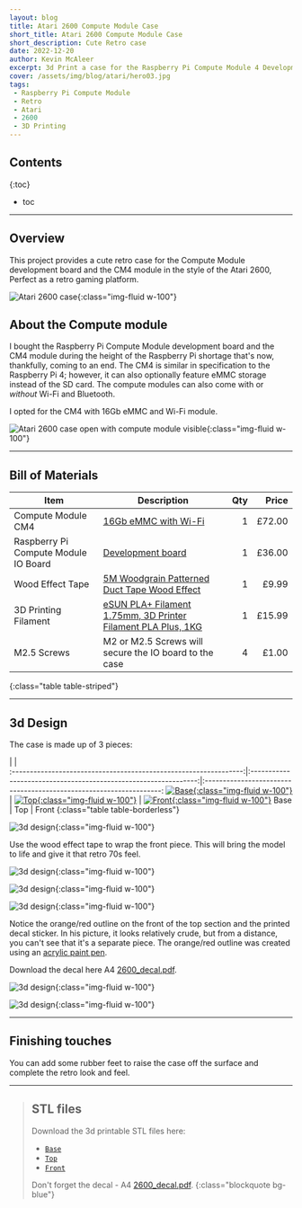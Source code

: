 ```yaml
---
layout: blog
title: Atari 2600 Compute Module Case
short_title: Atari 2600 Compute Module Case
short_description: Cute Retro case
date: 2022-12-20
author: Kevin McAleer
excerpt: 3d Print a case for the Raspberry Pi Compute Module 4 Development Board
cover: /assets/img/blog/atari/hero03.jpg
tags:
 - Raspberry Pi Compute Module
 - Retro
 - Atari
 - 2600
 - 3D Printing
---
```


## Contents

{:toc}
* toc

---

## Overview

This project provides a cute retro case for the Compute Module development board and the CM4 module in the style of the Atari 2600, Perfect as a retro gaming platform.

![Atari 2600 case](/assets/img/blog/atari/hero02.jpg){:class="img-fluid w-100"}

## About the Compute module

I bought the Raspberry Pi Compute Module development board and the CM4 module during the height of the Raspberry Pi shortage that's now, thankfully, coming to an end. The CM4 is similar in specification to the Raspberry Pi 4; however, it can also optionally feature eMMC storage instead of the SD card. The compute modules can also come with or *without* Wi-Fi and Bluetooth.

I opted for the CM4 with 16Gb eMMC and Wi-Fi module.

![Atari 2600 case open with compute module visible](/assets/img/blog/atari/atari01.jpg){:class="img-fluid w-100"}

---

## Bill of Materials

Item                                 | Description                                                                                                           | Qty |  Price
-------------------------------------|-----------------------------------------------------------------------------------------------------------------------|----:|------:
Compute Module CM4                   | [16Gb eMMC with Wi-Fi](https://shop.pimoroni.com/products/raspberry-pi-compute-module-4?variant=32280530911315)        |   1 | £72.00
Raspberry Pi Compute Module IO Board | [Development board](https://shop.pimoroni.com/products/raspberry-pi-compute-module-4-io-board?variant=32280572002387) |   1 | £36.00
Wood Effect Tape                     | [5M Woodgrain Patterned Duct Tape Wood Effect](https://amzn.to/3hAvjn6)                                               |   1 |  £9.99
3D Printing Filament| [eSUN PLA+ Filament 1.75mm, 3D Printer Filament PLA Plus, 1KG](https://amzn.to/3Wt2WFS) | 1 | £15.99
M2.5 Screws | M2 or M2.5 Screws will secure the IO board to the case | 4 | £1.00
{:class="table table-striped"}

---

## 3d Design

The case is made up of 3 pieces:

|        |     
:----------------------------------------------------------------:|:---------------------------------------------------------------:|:------------------------------------------------------------------:
[![Base](/assets/img/blog/atari/base.png){:class="img-fluid w-100"}](/assets/img/blog/atari/base.png) | [![Top](/assets/img/blog/atari/top.png){:class="img-fluid w-100"}](/assets/img/blog/atari/top.png) | [![Front](/assets/img/blog/atari/front.png){:class="img-fluid w-100"}](/assets/img/blog/atari/front.png)
                               Base                               |                               Top                               |                                Front
{:class="table table-borderless"}

![3d design](/assets/img/blog/atari/atari02.jpg){:class="img-fluid w-100"}

Use the wood effect tape to wrap the front piece. This will bring the model to life and give it that retro 70s feel.

![3d design](/assets/img/blog/atari/atari03.jpg){:class="img-fluid w-100"}

![3d design](/assets/img/blog/atari/atari06.jpg){:class="img-fluid w-100"}

![3d design](/assets/img/blog/atari/hero01.jpg){:class="img-fluid w-100"}

Notice the orange/red outline on the front of the top section and the printed decal sticker. In his picture, it looks relatively crude, but from a distance, you can't see that it's a separate piece. The orange/red outline was created using an [acrylic paint pen](https://amzn.to/3FIg6IE).

Download the decal here A4 [2600_decal.pdf](/assets/img/blog/atari/2600_decal.pdf).

![3d design](/assets/img/blog/atari/hero05.jpg){:class="img-fluid w-100"}

![3d design](/assets/img/blog/atari/hero04.jpg){:class="img-fluid w-100"}

---

## Finishing touches

You can add some rubber feet to raise the case off the surface and complete the retro look and feel.

---

> ## STL files
>
> Download the 3d printable STL files here:
>
> * [`Base`](/assets/stl/atari/base.stl)
> * [`Top`](/assets/stl/atari/top.stl)
> * [`Front`](/assets/stl/atari/front.stl)
>
> Don't forget the decal - A4 [2600_decal.pdf](/assets/img/blog/atari/2600_decal.pdf).
{:class="blockquote bg-blue"}

